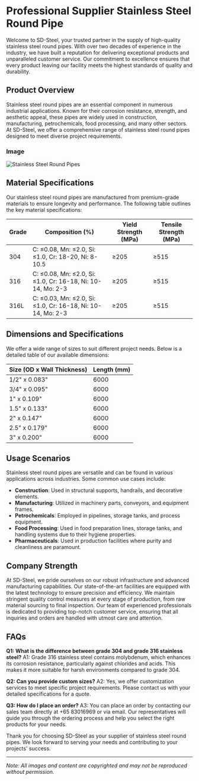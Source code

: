# Professional Supplier Stainless Steel Round Pipe

Welcome to SD-Steel, your trusted partner in the supply of high-quality stainless steel round pipes. With over two decades of experience in the industry, we have built a reputation for delivering exceptional products and unparalleled customer service. Our commitment to excellence ensures that every product leaving our facility meets the highest standards of quality and durability.

## Product Overview

Stainless steel round pipes are an essential component in numerous industrial applications. Known for their corrosion resistance, strength, and aesthetic appeal, these pipes are widely used in construction, manufacturing, petrochemicals, food processing, and many other sectors. At SD-Steel, we offer a comprehensive range of stainless steel round pipes designed to meet diverse project requirements.

### Image
![Stainless Steel Round Pipes](https://github.com/user-attachments/assets/2567258e-e124-4816-932d-1809bd27ef0b)

## Material Specifications

Our stainless steel round pipes are manufactured from premium-grade materials to ensure longevity and performance. The following table outlines the key material specifications:

| Grade | Composition (%) | Yield Strength (MPa) | Tensile Strength (MPa) |
|-------|-----------------|----------------------|------------------------|
| 304   | C: ≤0.08, Mn: ≤2.0, Si: ≤1.0, Cr: 18-20, Ni: 8-10.5 | ≥205                  | ≥515                   |
| 316   | C: ≤0.08, Mn: ≤2.0, Si: ≤1.0, Cr: 16-18, Ni: 10-14, Mo: 2-3 | ≥205                  | ≥515                   |
| 316L  | C: ≤0.03, Mn: ≤2.0, Si: ≤1.0, Cr: 16-18, Ni: 10-14, Mo: 2-3 | ≥205                  | ≥515                   |

## Dimensions and Specifications

We offer a wide range of sizes to suit different project needs. Below is a detailed table of our available dimensions:

| Size (OD x Wall Thickness) | Length (mm) |
|----------------------------|-------------|
| 1/2" x 0.083"              | 6000        |
| 3/4" x 0.095"              | 6000        |
| 1" x 0.109"                | 6000        |
| 1.5" x 0.133"              | 6000        |
| 2" x 0.147"                | 6000        |
| 2.5" x 0.179"              | 6000        |
| 3" x 0.200"                | 6000        |

## Usage Scenarios

Stainless steel round pipes are versatile and can be found in various applications across industries. Some common use cases include:

- **Construction**: Used in structural supports, handrails, and decorative elements.
- **Manufacturing**: Utilized in machinery parts, conveyors, and equipment frames.
- **Petrochemicals**: Employed in pipelines, storage tanks, and process equipment.
- **Food Processing**: Used in food preparation lines, storage tanks, and handling systems due to their hygiene properties.
- **Pharmaceuticals**: Used in production facilities where purity and cleanliness are paramount.

## Company Strength

At SD-Steel, we pride ourselves on our robust infrastructure and advanced manufacturing capabilities. Our state-of-the-art facilities are equipped with the latest technology to ensure precision and efficiency. We maintain stringent quality control measures at every stage of production, from raw material sourcing to final inspection. Our team of experienced professionals is dedicated to providing top-notch customer service, ensuring that all inquiries and orders are handled with utmost care and attention.

## FAQs

**Q1: What is the difference between grade 304 and grade 316 stainless steel?**
A1: Grade 316 stainless steel contains molybdenum, which enhances its corrosion resistance, particularly against chlorides and acids. This makes it more suitable for harsh environments compared to grade 304.

**Q2: Can you provide custom sizes?**
A2: Yes, we offer customization services to meet specific project requirements. Please contact us with your detailed specifications for a quote.

**Q3: How do I place an order?**
A3: You can place an order by contacting our sales team directly at +65 83016969 or via email. Our representatives will guide you through the ordering process and help you select the right products for your needs.

Thank you for choosing SD-Steel as your supplier of stainless steel round pipes. We look forward to serving your needs and contributing to your projects' success.

---

*Note: All images and content are copyrighted and may not be reproduced without permission.*